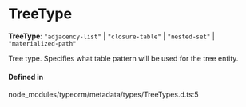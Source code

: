 # TreeType

 **TreeType**: ``"adjacency-list"`` \| ``"closure-table"`` \| ``"nested-set"`` \| ``"materialized-path"``

Tree type.
Specifies what table pattern will be used for the tree entity.

#### Defined in

node_modules/typeorm/metadata/types/TreeTypes.d.ts:5
